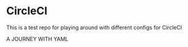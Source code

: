 # CircleCI

This is a test repo for playing around with different configs for CircleCI

A JOURNEY WITH YAML 
